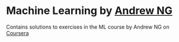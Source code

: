 # Machine Learning by [Andrew NG](https://en.wikipedia.org/wiki/Andrew_Ng)
Contains solutions to exercises in the ML course by Andrew NG on [Coursera](https://www.coursera.org/learn/machine-learning)
